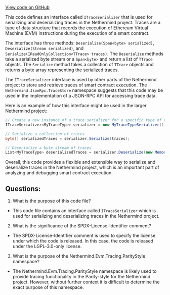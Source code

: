 [View code on GitHub](https://github.com/NethermindEth/nethermind/src/Nethermind/Nethermind.JsonRpc.TraceStore/ITraceSerializer.cs)

This code defines an interface called `ITraceSerializer` that is used for serializing and deserializing traces in the Nethermind project. Traces are a type of data structure that records the execution of Ethereum Virtual Machine (EVM) instructions during the execution of a smart contract. 

The interface has three methods: `Deserialize(Span<byte> serialized)`, `Deserialize(Stream serialized)`, and `Serialize(IReadOnlyCollection<TTrace> traces)`. The `Deserialize` methods take a serialized byte stream or a `Span<byte>` and return a list of `TTrace` objects. The `Serialize` method takes a collection of `TTrace` objects and returns a byte array representing the serialized traces.

The `ITraceSerializer` interface is used by other parts of the Nethermind project to store and retrieve traces of smart contract execution. The `Nethermind.JsonRpc.TraceStore` namespace suggests that this code may be used in the implementation of a JSON-RPC API for accessing trace data. 

Here is an example of how this interface might be used in the larger Nethermind project:

```csharp
// Create a new instance of a trace serializer for a specific type of trace
ITraceSerializer<MyTraceType> serializer = new MyTraceTypeSerializer();

// Serialize a collection of traces
byte[] serializedTraces = serializer.Serialize(traces);

// Deserialize a byte stream of traces
List<MyTraceType> deserializedTraces = serializer.Deserialize(new MemoryStream(serializedTraces));
```

Overall, this code provides a flexible and extensible way to serialize and deserialize traces in the Nethermind project, which is an important part of analyzing and debugging smart contract execution.
## Questions: 
 1. What is the purpose of this code file?
- This code file contains an interface called `ITraceSerializer` which is used for serializing and deserializing traces in the Nethermind project.

2. What is the significance of the SPDX-License-Identifier comment?
- The SPDX-License-Identifier comment is used to specify the license under which the code is released. In this case, the code is released under the LGPL-3.0-only license.

3. What is the purpose of the Nethermind.Evm.Tracing.ParityStyle namespace?
- The Nethermind.Evm.Tracing.ParityStyle namespace is likely used to provide tracing functionality in the Parity-style for the Nethermind project. However, without further context it is difficult to determine the exact purpose of this namespace.